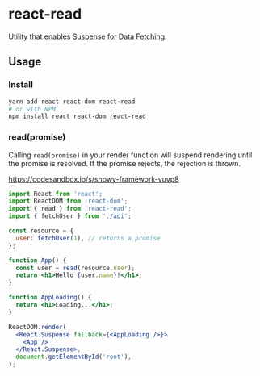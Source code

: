 # react-read

Utility that enables [Suspense for Data Fetching](https://reactjs.org/docs/concurrent-mode-suspense.html).

## Usage

### Install

```bash
yarn add react react-dom react-read
# or with NPM
npm install react react-dom react-read
```

### read(promise)

Calling `read(promise)` in your render function will suspend rendering until the promise is resolved. If the promise rejects, the rejection is thrown.

https://codesandbox.io/s/snowy-framework-vuvp8

```jsx
import React from 'react';
import ReactDOM from 'react-dom';
import { read } from 'react-read';
import { fetchUser } from './api';

const resource = {
  user: fetchUser(1), // returns a promise
};

function App() {
  const user = read(resource.user);
  return <h1>Hello {user.name}!</h1>;
}

function AppLoading() {
  return <h1>Loading...</h1>;
}

ReactDOM.render(
  <React.Suspense fallback={<AppLoading />}>
    <App />
  </React.Suspense>,
  document.getElementById('root'),
);
```

